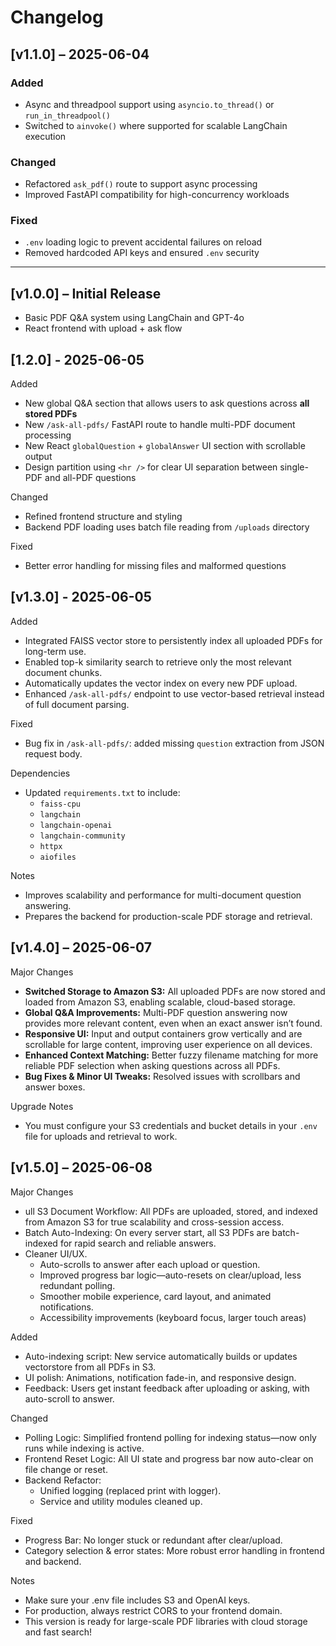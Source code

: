 # Changelog

## [v1.1.0] – 2025-06-04

### Added

- Async and threadpool support using `asyncio.to_thread()` or `run_in_threadpool()`
- Switched to `ainvoke()` where supported for scalable LangChain execution

### Changed

- Refactored `ask_pdf()` route to support async processing
- Improved FastAPI compatibility for high-concurrency workloads

### Fixed

- `.env` loading logic to prevent accidental failures on reload
- Removed hardcoded API keys and ensured `.env` security

---

## [v1.0.0] – Initial Release

- Basic PDF Q&A system using LangChain and GPT-4o
- React frontend with upload + ask flow

## [1.2.0] - 2025-06-05

Added

- New global Q&A section that allows users to ask questions across **all stored PDFs**
- New `/ask-all-pdfs/` FastAPI route to handle multi-PDF document processing
- New React `globalQuestion` + `globalAnswer` UI section with scrollable output
- Design partition using `<hr />` for clear UI separation between single-PDF and all-PDF questions

Changed

- Refined frontend structure and styling
- Backend PDF loading uses batch file reading from `/uploads` directory

Fixed

- Better error handling for missing files and malformed questions

## [v1.3.0] - 2025-06-05

Added

- Integrated FAISS vector store to persistently index all uploaded PDFs for long-term use.
- Enabled top-k similarity search to retrieve only the most relevant document chunks.
- Automatically updates the vector index on every new PDF upload.
- Enhanced `/ask-all-pdfs/` endpoint to use vector-based retrieval instead of full document parsing.

Fixed

- Bug fix in `/ask-all-pdfs/`: added missing `question` extraction from JSON request body.

Dependencies

- Updated `requirements.txt` to include:
  - `faiss-cpu`
  - `langchain`
  - `langchain-openai`
  - `langchain-community`
  - `httpx`
  - `aiofiles`

Notes

- Improves scalability and performance for multi-document question answering.
- Prepares the backend for production-scale PDF storage and retrieval.

## [v1.4.0] – 2025-06-07

Major Changes

- **Switched Storage to Amazon S3:** All uploaded PDFs are now stored and loaded from Amazon S3, enabling scalable, cloud-based storage.
- **Global Q&A Improvements:** Multi-PDF question answering now provides more relevant content, even when an exact answer isn’t found.
- **Responsive UI:** Input and output containers grow vertically and are scrollable for large content, improving user experience on all devices.
- **Enhanced Context Matching:** Better fuzzy filename matching for more reliable PDF selection when asking questions across all PDFs.
- **Bug Fixes & Minor UI Tweaks:** Resolved issues with scrollbars and answer boxes.

Upgrade Notes

- You must configure your S3 credentials and bucket details in your `.env` file for uploads and retrieval to work.

## [v1.5.0] – 2025-06-08

Major Changes

- ull S3 Document Workflow: All PDFs are uploaded, stored, and indexed from Amazon S3 for true scalability and cross-session access.
- Batch Auto-Indexing: On every server start, all S3 PDFs are batch-indexed for rapid search and reliable answers.
- Cleaner UI/UX.
  - Auto-scrolls to answer after each upload or question.
  - Improved progress bar logic—auto-resets on clear/upload, less redundant polling.
  - Smoother mobile experience, card layout, and animated notifications.
  - Accessibility improvements (keyboard focus, larger touch areas)

Added

- Auto-indexing script: New service automatically builds or updates vectorstore from all PDFs in S3.
- UI polish: Animations, notification fade-in, and responsive design.
- Feedback: Users get instant feedback after uploading or asking, with auto-scroll to answer.

Changed

- Polling Logic: Simplified frontend polling for indexing status—now only runs while indexing is active.
- Frontend Reset Logic: All UI state and progress bar now auto-clear on file change or reset.
- Backend Refactor:
  - Unified logging (replaced print with logger).
  - Service and utility modules cleaned up.

Fixed

- Progress Bar: No longer stuck or redundant after clear/upload.
- Category selection & error states: More robust error handling in frontend and backend.

Notes

- Make sure your .env file includes S3 and OpenAI keys.
- For production, always restrict CORS to your frontend domain.
- This version is ready for large-scale PDF libraries with cloud storage and fast search!
